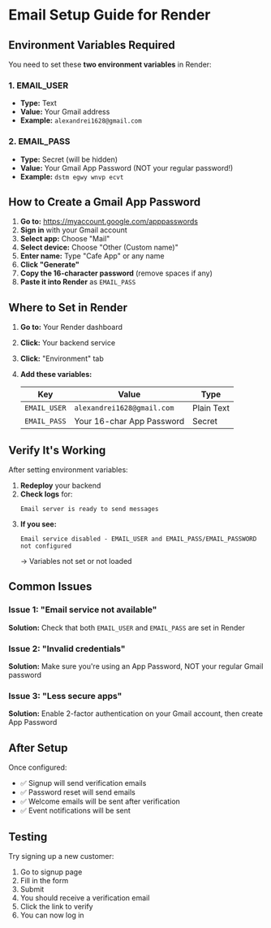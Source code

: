 # Email Setup Guide for Render

## Environment Variables Required

You need to set these **two environment variables** in Render:

### 1. EMAIL_USER
- **Type:** Text
- **Value:** Your Gmail address
- **Example:** `alexandrei1628@gmail.com`

### 2. EMAIL_PASS
- **Type:** Secret (will be hidden)
- **Value:** Your Gmail App Password (NOT your regular password!)
- **Example:** `dstm egwy wnvp ecvt`

## How to Create a Gmail App Password

1. **Go to:** https://myaccount.google.com/apppasswords
2. **Sign in** with your Gmail account
3. **Select app:** Choose "Mail"
4. **Select device:** Choose "Other (Custom name)"
5. **Enter name:** Type "Cafe App" or any name
6. **Click "Generate"**
7. **Copy the 16-character password** (remove spaces if any)
8. **Paste it into Render** as `EMAIL_PASS`

## Where to Set in Render

1. **Go to:** Your Render dashboard
2. **Click:** Your backend service
3. **Click:** "Environment" tab
4. **Add these variables:**

   | Key | Value | Type |
   |-----|-------|------|
   | `EMAIL_USER` | `alexandrei1628@gmail.com` | Plain Text |
   | `EMAIL_PASS` | Your 16-char App Password | Secret |

## Verify It's Working

After setting environment variables:

1. **Redeploy** your backend
2. **Check logs** for:
   ```
   Email server is ready to send messages
   ```
3. **If you see:**
   ```
   Email service disabled - EMAIL_USER and EMAIL_PASS/EMAIL_PASSWORD not configured
   ```
   → Variables not set or not loaded

## Common Issues

### Issue 1: "Email service not available"
**Solution:** Check that both `EMAIL_USER` and `EMAIL_PASS` are set in Render

### Issue 2: "Invalid credentials"
**Solution:** Make sure you're using an App Password, NOT your regular Gmail password

### Issue 3: "Less secure apps"
**Solution:** Enable 2-factor authentication on your Gmail account, then create App Password

## After Setup

Once configured:
- ✅ Signup will send verification emails
- ✅ Password reset will send emails
- ✅ Welcome emails will be sent after verification
- ✅ Event notifications will be sent

## Testing

Try signing up a new customer:
1. Go to signup page
2. Fill in the form
3. Submit
4. You should receive a verification email
5. Click the link to verify
6. You can now log in



